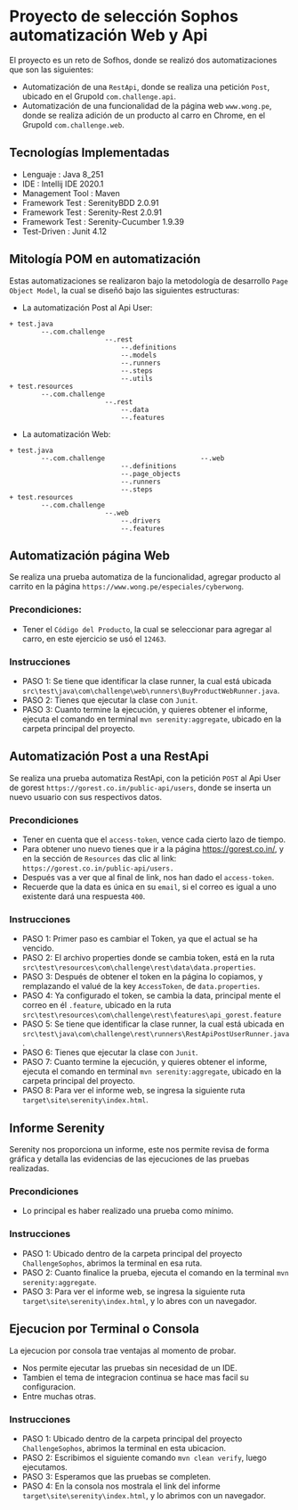 # Proyecto de selección Sophos automatización Web y Api
El proyecto es un reto de Sofhos, donde se realizó dos automatizaciones que son las siguientes:
 
- Automatización de una `RestApi`, donde se realiza una petición `Post`, ubicado en el GrupoId `com.challenge.api`.
- Automatización de una funcionalidad de la página web `www.wong.pe`, donde se realiza adición de un producto al carro en Chrome, en el GrupoId `com.challenge.web`.

## Tecnologías Implementadas
- Lenguaje : Java 8_251
- IDE      : Intellij IDE 2020.1
- Management Tool : Maven
- Framework Test : SerenityBDD 2.0.91
- Framework Test : Serenity-Rest 2.0.91
- Framework Test : Serenity-Cucumber 1.9.39
- Test-Driven : Junit 4.12

## Mitología POM en automatización
Estas automatizaciones se realizaron bajo la metodología de desarrollo `Page Object Model`, la cual se diseñó bajo las siguientes estructuras:
- La automatización Post al Api User:
```
+ test.java
        --.com.challenge
                        --.rest
                            --.definitions
                            --.models
                            --.runners
                            --.steps
                            --.utils
+ test.resources
        --.com.challenge
                        --.rest
                            --.data
                            --.features
```
- La automatización Web:
```
+ test.java
        --.com.challenge                        --.web
                            --.definitions
                            --.page_objects
                            --.runners
                            --.steps
+ test.resources
        --.com.challenge
                        --.web
                            --.drivers
                            --.features
```

## Automatización página Web 
Se realiza una prueba automatiza de la funcionalidad, agregar producto al carrito en la página `https://www.wong.pe/especiales/cyberwong`.

### Precondiciones:
- Tener el `Código del Producto`, la cual se seleccionar para agregar al carro, en este ejercicio se usó el `12463`.

### Instrucciones
- PASO 1: Se tiene que identificar la clase runner, la cual está ubicada `src\test\java\com\challenge\web\runners\BuyProductWebRunner.java`.
- PASO 2: Tienes que ejecutar la clase con `Junit`.
- PASO 3: Cuanto termine la ejecución, y quieres obtener el informe,  ejecuta el comando en terminal `mvn serenity:aggregate`, ubicado en la carpeta principal del proyecto.

## Automatización Post a una RestApi
Se realiza una prueba automatiza RestApi, con la petición `POST` al Api User de gorest  `https://gorest.co.in/public-api/users`, donde se inserta un nuevo usuario con sus respectivos datos.

### Precondiciones
- Tener en cuenta que el `access-token`, vence cada cierto lazo de tiempo.
- Para obtener uno nuevo tienes que ir a la página https://gorest.co.in/, y en la sección de `Resources` das clic al  link: `https://gorest.co.in/public-api/users.`
- Después vas a ver que al final de link, nos han dado el `access-token`.
- Recuerde que la data es única en su `email`, si el correo es igual a uno existente dará una respuesta `400`.
 
### Instrucciones 
- PASO 1: Primer paso es cambiar el Token, ya que el actual se ha vencido.
- PASO 2: El archivo properties donde se cambia token, está en la ruta `src\test\resources\com\challenge\rest\data\data.properties`.
- PASO 3: Después de obtener el token en la página lo copiamos, y remplazando el valué de la key `AccessToken`, de `data.properties`.
- PASO 4: Ya configurado el token, se cambia la data, principal mente el correo en él `.feature`, ubicado en la ruta `src\test\resources\com\challenge\rest\features\api_gorest.feature`
- PASO 5: Se tiene que identificar la clase runner, la cual está ubicada  en `src\test\java\com\challenge\rest\runners\RestApiPostUserRunner.java`.
- PASO 6: Tienes que ejecutar la clase con `Junit`.
- PASO 7: Cuanto termine la ejecución, y quieres obtener el informe,  ejecuta el comando en terminal `mvn serenity:aggregate`, ubicado en la carpeta principal del proyecto.
- PASO 8: Para ver el informe web, se ingresa la siguiente ruta `target\site\serenity\index.html`.

## Informe Serenity
Serenity nos proporciona un informe, este nos permite revisa de forma gráfica y detalla las evidencias de las ejecuciones de las pruebas realizadas.

### Precondiciones
- Lo principal es haber realizado una prueba como mínimo.

### Instrucciones 
- PASO 1: Ubicado dentro de la carpeta principal del proyecto `ChallengeSophos`, abrimos la terminal en esa ruta.
- PASO 2: Cuanto finalice la prueba, ejecuta el comando en la terminal `mvn serenity:aggregate`.
- PASO 3: Para ver el informe web, se ingresa la siguiente ruta `target\site\serenity\index.html`, y lo abres con un navegador.

## Ejecucion por Terminal o Consola
La ejecucion por consola trae ventajas al momento de probar.
- Nos permite ejecutar las pruebas sin necesidad de un IDE.
- Tambien el tema de integracion continua se hace mas facil su configuracion.
- Entre muchas otras.

### Instrucciones 
- PASO 1: Ubicado dentro de la carpeta principal del proyecto `ChallengeSophos`, abrimos la terminal en esta ubicacion.
- PASO 2: Escribimos el siguiente comando `mvn clean verify`, luego ejecutamos.
- PASO 3: Esperamos que las pruebas se completen.
- PASO 4: En la consola nos mostrala el link del informe `target\site\serenity\index.html`, y lo abrimos con un navegador.

